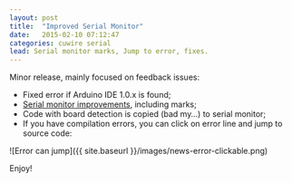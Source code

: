 ```yaml
---
layout: post
title:  "Improved Serial Monitor"
date:   2015-02-10 07:12:47
categories: cuwire serial
lead: Serial monitor marks, Jump to error, fixes.
---
```


Minor release, mainly focused on feedback issues:

 * Fixed error if Arduino IDE 1.0.x is found;
 * [Serial monitor improvements](http://apla.github.io/cuwire/gui/FeaturesSerialMon/), including marks;
 * Code with board detection is copied (bad my…) to serial monitor;
 * If you have compilation errors, you can click on error line and jump to source code:

![Error can jump]({{ site.baseurl }}/images/news-error-clickable.png)

Enjoy!
